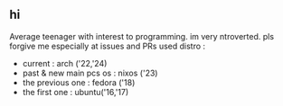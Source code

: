 ## hi
Average teenager with interest to programming.
im very ntroverted. pls forgive me especially at issues and PRs
used distro : 
- current : arch ('22,'24)
- past & new main pcs os : nixos ('23)
- the previous one : fedora ('18)
- the first one : ubuntu('16,'17)